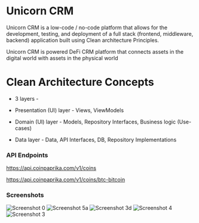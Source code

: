 #  Unicorn CRM
Unicorn CRM is a low-code / no-code platform that allows for the development, testing, and deployment of a full stack (frontend, middleware, backend) application built using Clean architecture Principles.  

Unicorn CRM is powered DeFi CRM platform that connects assets in the digital world with assets in the physical world

# Clean Architecture Concepts

* 3 layers - 

* Presentation (UI) layer - Views, ViewModels

* Domain (UI) layer - Models, Repository Interfaces, Business logic (Use-cases)

* Data layer - Data, API Interfaces, DB, Repository Implementations

### API Endpoints
https://api.coinpaprika.com/v1/coins

https://api.coinpaprika.com/v1/coins/btc-bitcoin

### Screenshots

![Screenshot 0](https://github.com/arunabhdas/cnctr-android/blob/main/screenshots/screenshot_0_0_0.png)
![Screenshot 5a](https://github.com/arunabhdas/cnctr-android/blob/main/screenshots/screenshot_5a.png)
![Screenshot 3d](https://github.com/arunabhdas/cnctr-android/blob/main/screenshots/screenshot_3d.png)
![Screenshot 4](https://github.com/arunabhdas/cnctr-android/blob/main/screenshots/screenshot_4a.png)
![Screenshot 3](https://github.com/arunabhdas/cnctr-android/blob/main/screenshots/screenshot_3a.png)
